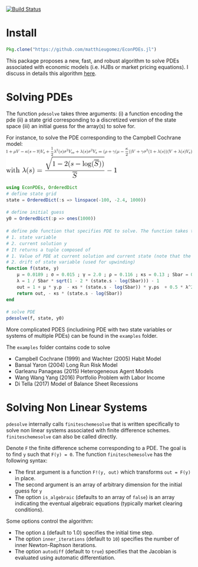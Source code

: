 [![Build Status](https://travis-ci.org/matthieugomez/EconPDEs.jl.svg?branch=master)](https://travis-ci.org/matthieugomez/EconPDEs.jl)

# Install
```julia
Pkg.clone("https://github.com/matthieugomez/EconPDEs.jl")
```

This package proposes a new, fast, and robust algorithm to solve PDEs associated with economic models (i.e. HJBs or market pricing equations). I discuss in details this algorithm [here](https://github.com/matthieugomez/EconPDEs.jl/blob/master/src/details.pdf). 

# Solving  PDEs
The function `pdesolve` takes three arguments: (i) a function encoding the pde (ii) a state grid corresponding to a discretized version of the state space (iii) an initial guess for the array(s) to solve for. 

For instance, to solve the PDE corresponding to the Campbell Cochrane model:
<img src="img/campbell.png">
<img src="img/campbell2.png" width="300">

```julia
using EconPDEs, OrderedDict
# define state grid
state = OrderedDict(:s => linspace(-100, -2.4, 1000))

# define initial guess
y0 = OrderedDict(:p => ones(1000))

# define pde function that specifies PDE to solve. The function takes two arguments:
# 1. state variable 
# 2. current solution y
# It returns a tuple composed of
# 1. Value of PDE at current solution and current state (note that the current solution and its derivatives can be accessed as fields of y)
# 2. drift of state variable (used for upwinding)
function f(state, y)
	μ = 0.0189 ; σ = 0.015 ; γ = 2.0 ; ρ = 0.116 ; κs = 0.13 ; Sbar = 0.5883
	λ = 1 / Sbar * sqrt(1 - 2 * (state.s - log(Sbar))) - 1
	out = 1 + μ * y.p  - κs * (state.s - log(Sbar)) * y.ps  + 0.5 * λ^2 * σ^2 * y.pss + λ * σ^2 * y.ps - (ρ + γ * μ - γ * κs / 2) * y.p - γ * σ^2 * (1 + λ) * (y.p + λ * y.ps) 
	return out, - κs * (state.s - log(Sbar))
end

# solve PDE
pdesolve(f, state, y0)
```

More complicated PDES (includining PDE with two state variables or systems of multiple PDEs) can be found in the `examples` folder. 

The `examples` folder contains code to solve
- Campbell Cochrane (1999) and Wachter (2005) Habit Model
- Bansal Yaron (2004) Long Run Risk Model
- Garleanu Panageas (2015) Heterogeneous Agent Models
- Wang Wang Yang (2016) Portfolio Problem with Labor Income
- Di Tella (2017) Model of Balance Sheet Recessions


# Solving Non Linear Systems
`pdesolve` internally calls `finiteschemesolve` that is written specifically to solve non linear systems associated with finite difference schemes. `finiteschemesolve` can also be called directly.

Denote `F` the finite difference scheme corresponding to a PDE. The goal is to find `y` such that `F(y) = 0`.  The function `finiteschemesolve` has the following syntax:

 - The first argument is a function `F!(y, out)` which transforms `out = F(y)` in place.
 - The second argument is an array of arbitrary dimension for the initial guess for `y`
 - The option `is_algebraic` (defaults to an array of `false`) is an array indicating the eventual algebraic equations (typically market clearing conditions).

 Some options control the algorithm:
 - The option `Δ` (default to 1.0) specifies the initial time step. 
 - The option `inner_iterations` (default to `10`) specifies the number of inner Newton-Raphson iterations. 
 - The option `autodiff` (default to `true`) specifies that the Jacobian is evaluated using automatic differentiation.




